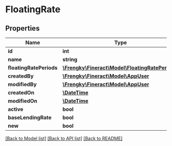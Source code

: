 # FloatingRate

## Properties
Name | Type | Description | Notes
------------ | ------------- | ------------- | -------------
**id** | **int** |  | [optional] 
**name** | **string** |  | [optional] 
**floatingRatePeriods** | [**\Frengky\Fineract\Model\FloatingRatePeriod[]**](FloatingRatePeriod.md) |  | [optional] 
**createdBy** | [**\Frengky\Fineract\Model\AppUser**](AppUser.md) |  | [optional] 
**modifiedBy** | [**\Frengky\Fineract\Model\AppUser**](AppUser.md) |  | [optional] 
**createdOn** | [**\DateTime**](\DateTime.md) |  | [optional] 
**modifiedOn** | [**\DateTime**](\DateTime.md) |  | [optional] 
**active** | **bool** |  | [optional] 
**baseLendingRate** | **bool** |  | [optional] 
**new** | **bool** |  | [optional] 

[[Back to Model list]](../../README.md#documentation-for-models) [[Back to API list]](../../README.md#documentation-for-api-endpoints) [[Back to README]](../../README.md)

